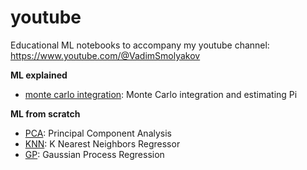 # youtube
Educational ML notebooks to accompany my youtube channel:
https://www.youtube.com/@VadimSmolyakov

**ML explained**

- [monte carlo integration](./ml-explained/monte_carlo_pi.ipynb): Monte Carlo integration and estimating Pi  


**ML from scratch**

- [PCA](./ml-from-scratch/principal_component_analysis.ipynb): Principal Component Analysis  
- [KNN](./ml-from-scratch/knn_regressor.ipynb): K Nearest Neighbors Regressor  
- [GP](./ml-from-scratch/gaussian_process_regression.ipynb): Gaussian Process Regression  
